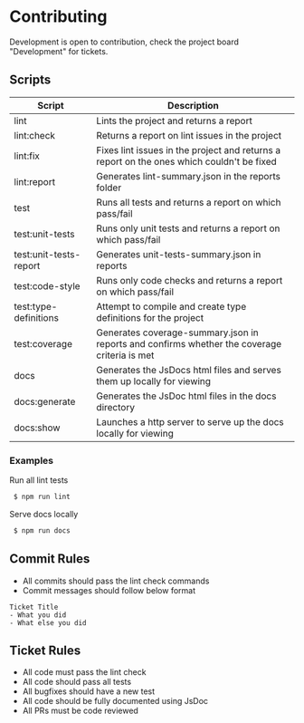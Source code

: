 # Contributing

Development is open to contribution, check the project board "Development" for tickets.

## Scripts

| Script | Description |
|--|--|
| lint | Lints the project and returns a report |
| lint:check | Returns a report on lint issues in the project |
| lint:fix | Fixes lint issues in the project and returns a report on the ones which couldn't be fixed |
| lint:report | Generates lint-summary.json in the reports folder |
| test | Runs all tests and returns a report on which pass/fail |
| test:unit-tests | Runs only unit tests and returns a report on which pass/fail |
| test:unit-tests-report | Generates unit-tests-summary.json in reports |
| test:code-style | Runs only code checks and returns a report on which pass/fail |
| test:type-definitions | Attempt to compile and create type definitions for the project |
| test:coverage | Generates coverage-summary.json in reports and confirms whether the coverage criteria is met |
| docs | Generates the JsDocs html files and serves them up locally for viewing |
| docs:generate | Generates the JsDoc html files in the docs directory |
| docs:show | Launches a http server to serve up the docs locally for viewing |

### Examples

Run all lint tests
``` sh
 $ npm run lint
```

Serve docs locally
``` sh
 $ npm run docs
```

## Commit Rules

* All commits should pass the lint check commands
* Commit messages should follow below format

```
Ticket Title
- What you did
- What else you did
```

## Ticket Rules

* All code must pass the lint check
* All code should pass all tests
* All bugfixes should have a new test
* All code should be fully documented using JsDoc
* All PRs must be code reviewed
